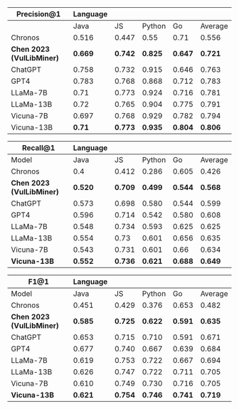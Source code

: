 

| Precision@1                 | Language  |           |           |           |           |
| --------------------------- | --------- | --------- | --------- | --------- | --------- |
|                             | Java      | JS        | Python    | Go        | Average   |
| Chronos                     | 0.516     | 0.447     | 0.55      | 0.71      | 0.556     |
| **Chen 2023 (VulLibMiner)** | **0.669** | **0.742** | **0.825** | **0.647** | **0.721** |
| ChatGPT                     | 0.758     | 0.732     | 0.915     | 0.646     | 0.763     |
| GPT4                        | 0.783     | 0.768     | 0.868     | 0.712     | 0.783     |
| LLaMa-7B                    | 0.71      | 0.773     | 0.924     | 0.716     | 0.781     |
| LLaMa-13B                   | 0.72      | 0.765     | 0.904     | 0.775     | 0.791     |
| Vicuna-7B                   | 0.697     | 0.768     | 0.929     | 0.782     | 0.794     |
| Vicuna-13B                  | **0.71**  | **0.773** | **0.935** | **0.804** | **0.806** |

| **Recall@1**                | **Language** |           |           |           |           |
| --------------------------- | ------------ | --------- | --------- | --------- | --------- |
| Model                       | Java         | JS        | Python    | Go        | Average   |
| Chronos                     | 0.4          | 0.412     | 0.286     | 0.605     | 0.426     |
| **Chen 2023 (VulLibMiner)** | **0.520**    | **0.709** | **0.499** | **0.544** | **0.568** |
| ChatGPT                     | 0.573        | 0.698     | 0.580     | 0.544     | 0.599     |
| GPT4                        | 0.596        | 0.714     | 0.542     | 0.580     | 0.608     |
| LLaMa-7B                    | 0.548        | 0.734     | 0.593     | 0.625     | 0.625     |
| LLaMa-13B                   | 0.554        | 0.73      | 0.601     | 0.656     | 0.635     |
| Vicuna-7B                   | 0.543        | 0.731     | 0.601     | 0.66      | 0.634     |
| **Vicuna-13B**              | **0.552**    | **0.736** | **0.621** | **0.688** | **0.649** |

| **F1@1**                    | **Language** |           |           |           |           |
| --------------------------- | ------------ | --------- | --------- | --------- | --------- |
| Model                       | Java         | JS        | Python    | Go        | Average   |
| Chronos                     | 0.451        | 0.429     | 0.376     | 0.653     | 0.482     |
| **Chen 2023 (VulLibMiner)** | **0.585**    | **0.725** | **0.622** | **0.591** | **0.635** |
| ChatGPT                     | 0.653        | 0.715     | 0.710     | 0.591     | 0.671     |
| GPT4                        | 0.677        | 0.740     | 0.667     | 0.639     | 0.684     |
| LLaMa-7B                    | 0.619        | 0.753     | 0.722     | 0.667     | 0.694     |
| LLaMa-13B                   | 0.626        | 0.747     | 0.722     | 0.711     | 0.705     |
| Vicuna-7B                   | 0.610        | 0.749     | 0.730     | 0.716     | 0.705     |
| **Vicuna-13B**              | **0.621**    | **0.754** | **0.746** | **0.741** | **0.719** |

